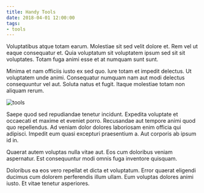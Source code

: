 ```yaml
---
title: Handy Tools
date: 2018-04-01 12:00:00
tags:
- tools
---
```

Voluptatibus atque totam earum. Molestiae sit sed velit dolore et. Rem vel ut eaque consequatur et. Quia voluptatum sit voluptatem ipsum sed sit sit voluptates. Totam fuga animi esse et at numquam sunt sunt.

Minima et nam officiis iusto ex sed quo. Iure totam et impedit delectus. Ut voluptatem unde animi. Consequatur numquam nam aut modi delectus consequuntur vel aut. Soluta natus et fugit. Itaque molestiae totam non aliquam rerum.

![tools](https://images.unsplash.com/photo-1471999796791-874f5de3b3f4?ixlib=rb-0.3.5&ixid=eyJhcHBfaWQiOjEyMDd9&s=514a0dfe323bd5f4e5830b0faeb48597&auto=format&fit=crop&w=600&q=60)

Saepe quod sed repudiandae tenetur incidunt. Expedita voluptate et occaecati et maxime et eveniet porro. Recusandae aut tempore animi quod quo repellendus. Ad veniam dolor dolores laboriosam enim officia qui adipisci. Impedit eum quasi excepturi praesentium a. Aut corporis ab ipsum id in.

Quaerat autem voluptas nulla vitae aut. Eos cum doloribus veniam aspernatur. Est consequuntur modi omnis fuga inventore quisquam.

Doloribus ea eos vero repellat et dicta et voluptatum. Error quaerat eligendi ducimus cum dolorem perferendis illum ullam. Eum voluptas dolores animi iusto. Et vitae tenetur asperiores.
